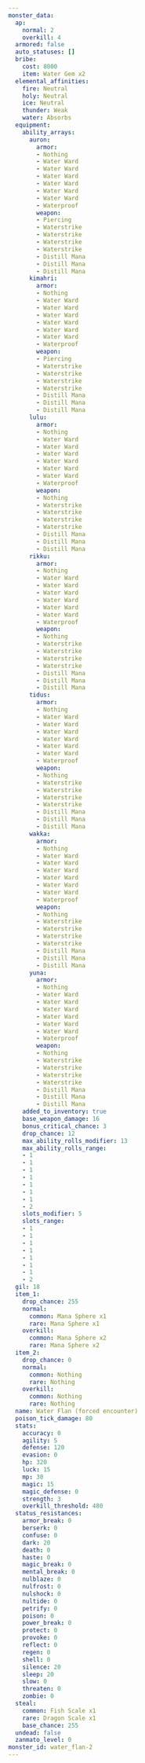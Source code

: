 ```yaml
---
monster_data:
  ap:
    normal: 2
    overkill: 4
  armored: false
  auto_statuses: []
  bribe:
    cost: 8000
    item: Water Gem x2
  elemental_affinities:
    fire: Neutral
    holy: Neutral
    ice: Neutral
    thunder: Weak
    water: Absorbs
  equipment:
    ability_arrays:
      auron:
        armor:
        - Nothing
        - Water Ward
        - Water Ward
        - Water Ward
        - Water Ward
        - Water Ward
        - Water Ward
        - Waterproof
        weapon:
        - Piercing
        - Waterstrike
        - Waterstrike
        - Waterstrike
        - Waterstrike
        - Distill Mana
        - Distill Mana
        - Distill Mana
      kimahri:
        armor:
        - Nothing
        - Water Ward
        - Water Ward
        - Water Ward
        - Water Ward
        - Water Ward
        - Water Ward
        - Waterproof
        weapon:
        - Piercing
        - Waterstrike
        - Waterstrike
        - Waterstrike
        - Waterstrike
        - Distill Mana
        - Distill Mana
        - Distill Mana
      lulu:
        armor:
        - Nothing
        - Water Ward
        - Water Ward
        - Water Ward
        - Water Ward
        - Water Ward
        - Water Ward
        - Waterproof
        weapon:
        - Nothing
        - Waterstrike
        - Waterstrike
        - Waterstrike
        - Waterstrike
        - Distill Mana
        - Distill Mana
        - Distill Mana
      rikku:
        armor:
        - Nothing
        - Water Ward
        - Water Ward
        - Water Ward
        - Water Ward
        - Water Ward
        - Water Ward
        - Waterproof
        weapon:
        - Nothing
        - Waterstrike
        - Waterstrike
        - Waterstrike
        - Waterstrike
        - Distill Mana
        - Distill Mana
        - Distill Mana
      tidus:
        armor:
        - Nothing
        - Water Ward
        - Water Ward
        - Water Ward
        - Water Ward
        - Water Ward
        - Water Ward
        - Waterproof
        weapon:
        - Nothing
        - Waterstrike
        - Waterstrike
        - Waterstrike
        - Waterstrike
        - Distill Mana
        - Distill Mana
        - Distill Mana
      wakka:
        armor:
        - Nothing
        - Water Ward
        - Water Ward
        - Water Ward
        - Water Ward
        - Water Ward
        - Water Ward
        - Waterproof
        weapon:
        - Nothing
        - Waterstrike
        - Waterstrike
        - Waterstrike
        - Waterstrike
        - Distill Mana
        - Distill Mana
        - Distill Mana
      yuna:
        armor:
        - Nothing
        - Water Ward
        - Water Ward
        - Water Ward
        - Water Ward
        - Water Ward
        - Water Ward
        - Waterproof
        weapon:
        - Nothing
        - Waterstrike
        - Waterstrike
        - Waterstrike
        - Waterstrike
        - Distill Mana
        - Distill Mana
        - Distill Mana
    added_to_inventory: true
    base_weapon_damage: 16
    bonus_critical_chance: 3
    drop_chance: 12
    max_ability_rolls_modifier: 13
    max_ability_rolls_range:
    - 1
    - 1
    - 1
    - 1
    - 1
    - 1
    - 1
    - 2
    slots_modifier: 5
    slots_range:
    - 1
    - 1
    - 1
    - 1
    - 1
    - 1
    - 1
    - 2
  gil: 18
  item_1:
    drop_chance: 255
    normal:
      common: Mana Sphere x1
      rare: Mana Sphere x1
    overkill:
      common: Mana Sphere x2
      rare: Mana Sphere x2
  item_2:
    drop_chance: 0
    normal:
      common: Nothing
      rare: Nothing
    overkill:
      common: Nothing
      rare: Nothing
  name: Water Flan (forced encounter)
  poison_tick_damage: 80
  stats:
    accuracy: 0
    agility: 5
    defense: 120
    evasion: 0
    hp: 320
    luck: 15
    mp: 30
    magic: 15
    magic_defense: 0
    strength: 3
    overkill_threshold: 480
  status_resistances:
    armor_break: 0
    berserk: 0
    confuse: 0
    dark: 20
    death: 0
    haste: 0
    magic_break: 0
    mental_break: 0
    nulblaze: 0
    nulfrost: 0
    nulshock: 0
    nultide: 0
    petrify: 0
    poison: 0
    power_break: 0
    protect: 0
    provoke: 0
    reflect: 0
    regen: 0
    shell: 0
    silence: 20
    sleep: 20
    slow: 0
    threaten: 0
    zombie: 0
  steal:
    common: Fish Scale x1
    rare: Dragon Scale x1
    base_chance: 255
  undead: false
  zanmato_level: 0
monster_id: water_flan-2
---
```

